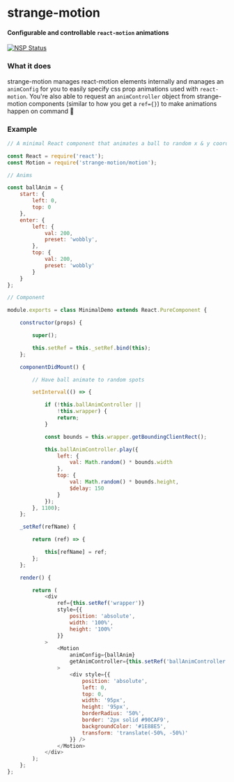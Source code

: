 # strange-motion
#### Configurable and controllable `react-motion` animations
[![NSP Status](https://nodesecurity.io/orgs/wswoodruff/projects/a12ea501-4b8c-4868-bf4b-e8603004f971/badge)](https://nodesecurity.io/orgs/wswoodruff/projects/a12ea501-4b8c-4868-bf4b-e8603004f971)

### What it does
strange-motion manages react-motion elements internally and manages an `animConfig` for you to easily specify css prop animations used with `react-motion`. You're also able to request an `animController` object from strange-motion components (similar to how you get a `ref={}`) to make animations happen on command :rocket:

### Example
```js
// A minimal React component that animates a ball to random x & y coordinates

const React = require('react');
const Motion = require('strange-motion/motion');

// Anims

const ballAnim = {
    start: {
        left: 0,
        top: 0
    },
    enter: {
        left: {
            val: 200,
            preset: 'wobbly',
        },
        top: {
            val: 200,
            preset: 'wobbly'
        }
    }
};

// Component

module.exports = class MinimalDemo extends React.PureComponent {

    constructor(props) {

        super();

        this.setRef = this._setRef.bind(this);
    };

    componentDidMount() {

        // Have ball animate to random spots

        setInterval(() => {

            if (!this.ballAnimController ||
                !this.wrapper) {
                return;
            }

            const bounds = this.wrapper.getBoundingClientRect();

            this.ballAnimController.play({
                left: {
                    val: Math.random() * bounds.width
                },
                top: {
                    val: Math.random() * bounds.height,
                    $delay: 150
                }
            });
        }, 1100);
    };

    _setRef(refName) {

        return (ref) => {

            this[refName] = ref;
        };
    };

    render() {

        return (
            <div
                ref={this.setRef('wrapper')}
                style={{
                    position: 'absolute',
                    width: '100%',
                    height: '100%'
                }}
            >
                <Motion
                    animConfig={ballAnim}
                    getAnimController={this.setRef('ballAnimController')}
                >
                    <div style={{
                        position: 'absolute',
                        left: 0,
                        top: 0,
                        width: '95px',
                        height: '95px',
                        borderRadius: '50%',
                        border: '2px solid #90CAF9',
                        backgroundColor: '#1E88E5',
                        transform: 'translate(-50%, -50%)'
                    }} />
                </Motion>
            </div>
        );
    };
};
```
